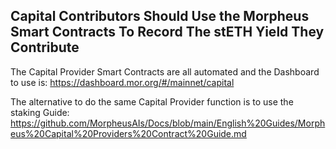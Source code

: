 ## Capital Contributors Should Use the Morpheus Smart Contracts To Record The stETH Yield They Contribute

The Capital Provider Smart Contracts are all automated and the Dashboard to use is: https://dashboard.mor.org/#/mainnet/capital

The alternative to do the same Capital Provider function is to use the staking Guide: https://github.com/MorpheusAIs/Docs/blob/main/English%20Guides/Morpheus%20Capital%20Providers%20Contract%20Guide.md
